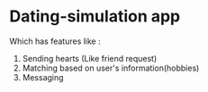 # Dating-simulation app

Which has features like :
1. Sending hearts (Like friend request)
2. Matching based on user's information(hobbies)
3. Messaging
